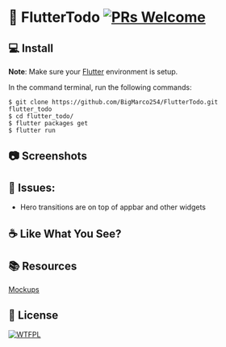 # 📝 FlutterTodo  [![PRs Welcome](https://img.shields.io/badge/PRs-welcome-brightgreen.svg?style=flat-square)](http://makeapullrequest.com)

## 💻 Install
**Note**: Make sure your [Flutter](https://flutter.dev) environment is setup.


In the command terminal, run the following commands:

    $ git clone https://github.com/BigMarco254/FlutterTodo.git flutter_todo
    $ cd flutter_todo/
    $ flutter packages get
    $ flutter run

## 📷 Screenshots


## 🤔 Issues:
 * Hero transitions are on top of appbar and other widgets

## ☕️ Like What You See?


## 📚 Resources
[Mockups](https://shotsnapp.com)

## 🔖 License
[![WTFPL](http://www.wtfpl.net/wp-content/uploads/2012/12/wtfpl-badge-1.png)](https://choosealicense.com/licenses/wtfpl/)
